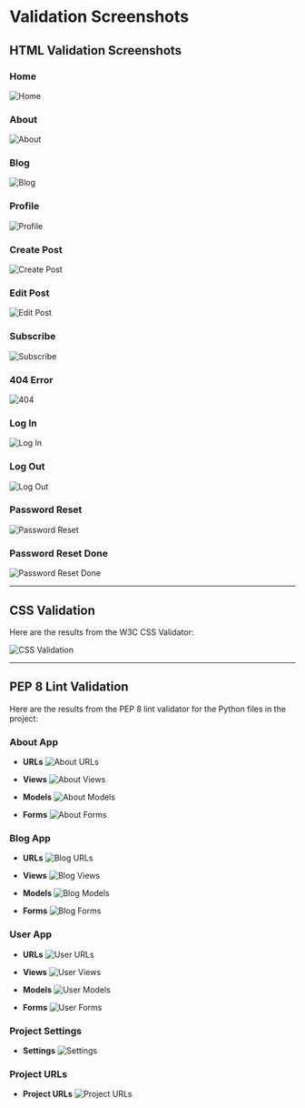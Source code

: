 # Validation Screenshots

## HTML Validation Screenshots

### Home
![Home](readme-images/index-val.png)

### About
![About](readme-images/about-val.png)

### Blog
![Blog](readme-images/bloglist-val.png)

### Profile
![Profile](readme-images/profile-val.png)

### Create Post
![Create Post](readme-images/createpost-val.png)

### Edit Post
![Edit Post](readme-images/editpost-val.png)

### Subscribe
![Subscribe](readme-images/subscribe-val.png)

### 404 Error
![404](./readme-images/404-val.png)

### Log In
![Log In](readme-images/log-in-val.png)

### Log Out
![Log Out](readme-images/logout-val.png)

### Password Reset
![Password Reset](readme-images/password-reset-val.png)

### Password Reset Done
![Password Reset Done](readme-images/password-reset-done.png)


---

## CSS Validation
Here are the results from the W3C CSS Validator:

![CSS Validation](readme-images/css-val.png)

---

## PEP 8 Lint Validation

Here are the results from the PEP 8 lint validator for the Python files in the project:

### About App
- **URLs**
  ![About URLs](./readme-images/pep8-about-url.png)
  
- **Views**
  ![About Views](./readme-images/pep8-about-views.png)
  
- **Models**
  ![About Models](./readme-images/pep8-about-model.png)
  
- **Forms**
  ![About Forms](./readme-images/pep8-about-forms.png)

### Blog App
- **URLs**
  ![Blog URLs](./readme-images/pep8-blog-urls.png)
  
- **Views**
  ![Blog Views](./readme-images/pep8-blog-views.png)
  
- **Models**
  ![Blog Models](./readme-images/pep8-blog-models.png)
  
- **Forms**
  ![Blog Forms](./readme-images/pep8-blog-forms.png)

### User App
- **URLs**
  ![User URLs](./readme-images/pep8-user-urls.png)
  
- **Views**
  ![User Views](./readme-images/pep8-user-views.png)
  
- **Models**
  ![User Models](./readme-images/pep8-user-models.png)
  
- **Forms**
  ![User Forms](./readme-images/pep8-user-forms.png)

### Project Settings
- **Settings**
  ![Settings](./readme-images/pep8-settings.png)

### Project URLs
- **Project URLs**
  ![Project URLs](./readme-images/pep8-main-urls.png)

